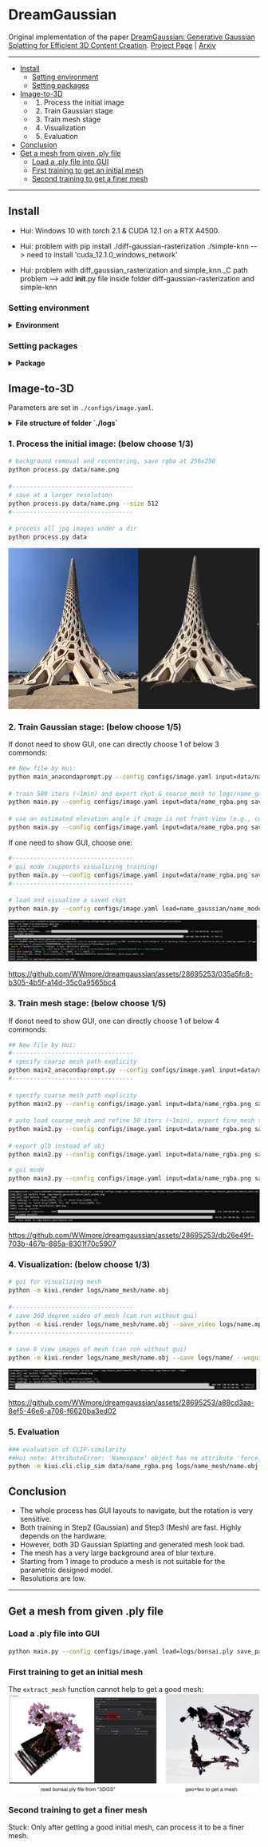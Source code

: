 # DreamGaussian

Original implementation of the paper [DreamGaussian: Generative Gaussian Splatting for Efficient 3D Content Creation](https://arxiv.org/abs/2309.16653).
[Project Page](https://dreamgaussian.github.io) | [Arxiv](https://arxiv.org/abs/2309.16653)

---------------------------------------------------------------------------
* [Install](#install)
    * [Setting environment](#setting-environment)
    * [Setting packages](#setting-packages)
* [Image-to-3D](#image-to-3D)
    * 1. Process the initial image
    * 2. Train Gaussian stage
    * 3. Train mesh stage
    * 4. Visualization
    * 5. Evaluation 
* [Conclusion](#conclusion)
* [Get a mesh from given .ply file](#get-a-mesh-from-given-.ply-file)
    * [Load a .ply file into GUI](#load-a-.ply-file-into-gui)
    * [First training to get an initial mesh](#first-training-to-get-an-initial-mesh)
    * [Second training to get a finer mesh](#second-training-to-get-a-finer-mesh)
---------------------------------------------------------------------------

## Install

* Hui: Windows 10 with torch 2.1 & CUDA 12.1 on a RTX A4500.

* Hui: problem with pip install ./diff-gaussian-rasterization ./simple-knn --> need to install 'cuda_12.1.0_windows_network'

* Hui: problem with diff_gaussian_rasterization and simple_knn._C path problem --> add __init__.py file inside folder diff-gaussian-rasterization and simple-knn

### Setting environment

<details>
<summary><span style="font-weight: bold;">Environment</span></summary>

    ```bash
    install 'cuda_12.1.0_windows_network'

    open anaconda prompt

    cd C:\Users\NAME

    git clone https://github.com/dreamgaussian/dreamgaussian --recursive

    cd cd C:\Users\NAME\dreamgaussian

    conda create -n dreamgaussian

    conda activate dreamgaussian
    ```
</details>

### Setting packages

<details>
<summary><span style="font-weight: bold;">Package</span></summary>

    ```bash
    pip install -r requirements.txt

    # a modified gaussian splatting (+ depth, alpha rendering)
    git clone --recursive https://github.com/ashawkey/diff-gaussian-rasterization
    pip install ./diff-gaussian-rasterization

    # simple-knn
    pip install ./simple-knn

    # nvdiffrast
    pip install git+https://github.com/NVlabs/nvdiffrast/

    # kiuikit
    pip install git+https://github.com/ashawkey/kiuikit
    ```

</details>

## Image-to-3D

Parameters are set in `./configs/image.yaml`.

<details>
<summary><span style="font-weight: bold;">File structure of folder `./logs`</span></summary>

    ![File](docs_Hui/tree_logs.png)

</details>

### 1. Process the initial image: (below choose 1/3)
```bash
# background removal and recentering, save rgba at 256x256
python process.py data/name.png

#----------------------------------
# save at a larger resolution
python process.py data/name.png --size 512
#----------------------------------

# process all jpg images under a dir
python process.py data
```
![File](docs_Hui/step1.png)

### 2. Train Gaussian stage: (below choose 1/5)

If donot need to show GUI, one can directly choose 1 of below 3 commonds:
```bash
## New file by Hui:
python main_anacondaprompt.py --config configs/image.yaml input=data/name_rgba.png save_path=name_gaussian/name

# train 500 iters (~1min) and export ckpt & coarse_mesh to logs/name_gaussian
python main.py --config configs/image.yaml input=data/name_rgba.png save_path=name_gaussian/name

# use an estimated elevation angle if image is not front-view (e.g., common looking-down image can use -30)
python main.py --config configs/image.yaml input=data/name_rgba.png save_path=name_gaussian/name elevation=-30
```

If one need to show GUI, choose one:
```bash
#----------------------------------
# gui mode (supports visualizing training)
python main.py --config configs/image.yaml input=data/name_rgba.png save_path=name_gaussian/name gui=True
#----------------------------------

# load and visualize a saved ckpt
python main.py --config configs/image.yaml load=name_gaussian/name_model.ply gui=True
```

![File](docs_Hui/step2.png)

https://github.com/WWmore/dreamgaussian/assets/28695253/035a5fc8-b305-4b5f-a14d-35c0a9565bc4


### 3. Train mesh stage: (below choose 1/5)

If donot need to show GUI, one can directly choose 1 of below 4 commonds:
```bash
## New file by Hui:
#----------------------------------
# specify coarse mesh path explicity
python main2_anacondaprompt.py --config configs/image.yaml input=data/name_rgba.png save_path=name_mesh/name mesh=logs/name_gaussian/name_mesh.obj
#----------------------------------

# specify coarse mesh path explicity
python main2.py --config configs/image.yaml input=data/name_rgba.png save_path=name_mesh/name mesh=logs/name_gaussian/name_mesh.obj

# auto load coarse_mesh and refine 50 iters (~1min), export fine_mesh to logs/name_mesh
python main2.py --config configs/image.yaml input=data/name_rgba.png save_path=name_mesh/name

# export glb instead of obj
python main2.py --config configs/image.yaml input=data/name_rgba.png save_path=name_gaussian/name mesh_format=glb
```

```bash
# gui mode
python main2.py --config configs/image.yaml input=data/name_rgba.png save_path=name_gaussian/name gui=True
```

![File](docs_Hui/step3.png)

https://github.com/WWmore/dreamgaussian/assets/28695253/db26e49f-703b-467b-885a-8301f70c5907


### 4. Visualization: (below choose 1/3)
```bash
# gui for visualizing mesh
python -m kiui.render logs/name_mesh/name.obj

#----------------------------------
# save 360 degree video of mesh (can run without gui)
python -m kiui.render logs/name_mesh/name.obj --save_video logs/name.mp4 --wogui
#----------------------------------

# save 8 view images of mesh (can run without gui)
python -m kiui.render logs/name_mesh/name.obj --save logs/name/ --wogui
```
![File](docs_Hui/step4.png)

https://github.com/WWmore/dreamgaussian/assets/28695253/a88cd3aa-8ef5-46e6-a706-f6620ba3ed02

### 5. Evaluation
```bash
### evaluation of CLIP-similarity
##Hui note: AttributeError: 'Namespace' object has no attribute 'force_cuda_rast'
python -m kiui.cli.clip_sim data/name_rgba.png logs/name_mesh/name.obj
```

## Conclusion

* The whole process has GUI layouts to navigate, but the rotation is very sensitive.
* Both training in Step2 (Gaussian) and Step3 (Mesh) are fast. Highly depends on the hardware.
* However, both 3D Gaussian Splatting and generated mesh look bad. 
* The mesh has a very large background area of blur texture.
* Starting from 1 image to produce a mesh is not suitable for the parametric designed model.
* Resolutions are low.


---------------------------------------------------------

## Get a mesh from given .ply file

### Load a .ply file into GUI
```bash
python main.py --config configs/image.yaml load=logs/bonsai.ply save_path=name gui=True
```

### First training to get an initial mesh
The `extract_mesh` function cannot help to get a good mesh:
![File](docs_Hui/initial_mesh.png)

### Second training to get a finer mesh
Stuck: Only after getting a good initial mesh, can process it to be a finer mesh.
